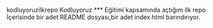 kodluyoruzilkrepo
Kodluyoruz *** Eğitimi kapsamında açtığım ilk repo
İçerisinde bir adet README dosyası,bir adet index.html barındırıyor.
